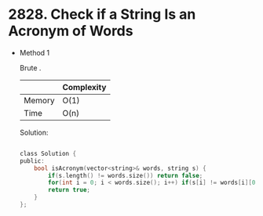 # 2828. Check if a String Is an Acronym of Words
- Method 1

    Brute .

    | |   Complexity  |
    | ----------- | ----------- | 
    |  Memory     | O(1) | 
    |      Time       |  O(n) | 


    Solution:

    ``` h

    class Solution {
    public:
        bool isAcronym(vector<string>& words, string s) {
            if(s.length() != words.size()) return false;
            for(int i = 0; i < words.size(); i++) if(s[i] != words[i][0]) return false;
            return true;
        }
    };    

    ```

<!-- - Method 2

    This is another method.

    | |   Complexity  |
    | ----------- | ----------- | 
    |  Memory     | O(n) | 
    |      Time       |  O(n) | 


    Solution:

    ``` h



    ```

- Additional Knowledge:
       
    Here are some additional knowledge.



<br> -->